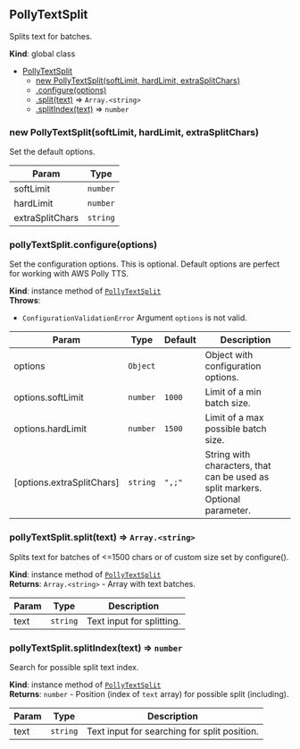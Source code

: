 <a name="PollyTextSplit"></a>

## PollyTextSplit
Splits text for batches.

**Kind**: global class  

* [PollyTextSplit](#PollyTextSplit)
    * [new PollyTextSplit(softLimit, hardLimit, extraSplitChars)](#new_PollyTextSplit_new)
    * [.configure(options)](#PollyTextSplit+configure)
    * [.split(text)](#PollyTextSplit+split) ⇒ <code>Array.&lt;string&gt;</code>
    * [.splitIndex(text)](#PollyTextSplit+splitIndex) ⇒ <code>number</code>

<a name="new_PollyTextSplit_new"></a>

### new PollyTextSplit(softLimit, hardLimit, extraSplitChars)
Set the default options.


| Param | Type |
| --- | --- |
| softLimit | <code>number</code> | 
| hardLimit | <code>number</code> | 
| extraSplitChars | <code>string</code> | 

<a name="PollyTextSplit+configure"></a>

### pollyTextSplit.configure(options)
Set the configuration options.
This is optional.
Default options are perfect for working with AWS Polly TTS.

**Kind**: instance method of [<code>PollyTextSplit</code>](#PollyTextSplit)  
**Throws**:

- <code>ConfigurationValidationError</code> Argument `options` is not valid.


| Param | Type | Default | Description |
| --- | --- | --- | --- |
| options | <code>Object</code> |  | Object with configuration options. |
| options.softLimit | <code>number</code> | <code>1000</code> | Limit of a min batch size. |
| options.hardLimit | <code>number</code> | <code>1500</code> | Limit of a max possible batch size. |
| [options.extraSplitChars] | <code>string</code> | <code>&quot;,;&quot;</code> | String with characters, that can be used as split markers. Optional parameter. |

<a name="PollyTextSplit+split"></a>

### pollyTextSplit.split(text) ⇒ <code>Array.&lt;string&gt;</code>
Splits text for batches of <=1500 chars or of custom size set by configure().

**Kind**: instance method of [<code>PollyTextSplit</code>](#PollyTextSplit)  
**Returns**: <code>Array.&lt;string&gt;</code> - Array with text batches.  

| Param | Type | Description |
| --- | --- | --- |
| text | <code>string</code> | Text input for splitting. |

<a name="PollyTextSplit+splitIndex"></a>

### pollyTextSplit.splitIndex(text) ⇒ <code>number</code>
Search for possible split text index.

**Kind**: instance method of [<code>PollyTextSplit</code>](#PollyTextSplit)  
**Returns**: <code>number</code> - Position (index of `text` array) for possible split (including).  

| Param | Type | Description |
| --- | --- | --- |
| text | <code>string</code> | Text input for searching for split position. |

